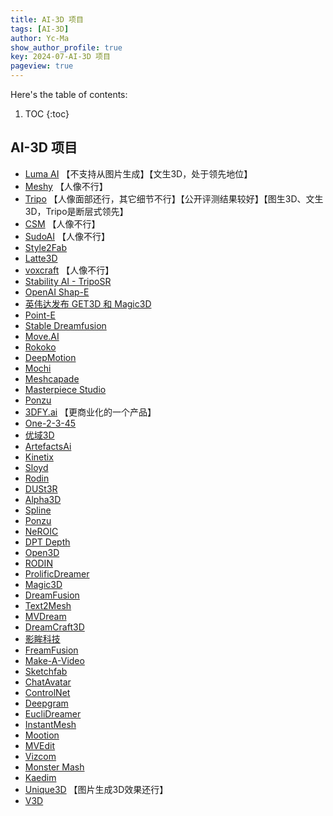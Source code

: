 ```yaml
---
title: AI-3D 项目
tags: [AI-3D]
author: Yc-Ma
show_author_profile: true
key: 2024-07-AI-3D 项目
pageview: true
---
```


Here's the table of contents:
1. TOC
{:toc}

## AI-3D 项目
- [Luma AI](https://lumalabs.ai/) 【不支持从图片生成】【文生3D，处于领先地位】
- [Meshy](https://app.meshy.ai/zh/discover) 【人像不行】
- [Tripo](https://www.tripo3d.ai/app) 【人像面部还行，其它细节不行】【公开评测结果较好】【图生3D、文生3D，Tripo是断层式领先】
- [CSM](https://3d.csm.ai/) 【人像不行】
- [SudoAI](https://www.sudo.ai/) 【人像不行】
- [Style2Fab](https://hcie.csail.mit.edu/research/style2fab/style2fab.html)
- [Latte3D](https://research.nvidia.com/labs/toronto-ai/LATTE3D/)
- [voxcraft](https://voxcraft.ai/) 【人像不行】
- [Stability AI - TripoSR](https://github.com/VAST-AI-Research/TripoSR)
- [OpenAI Shap-E](https://github.com/openai/shap-e)
- [英伟达发布 GET3D 和 Magic3D](https://github.com/nv-tlabs/GET3D)
- [Point-E](https://openai.com/research/point-e)
- [Stable Dreamfusion](https://github.com/ashawkey/stable-dreamfusion)
- [Move.AI](https://www.move.ai/)
- [Rokoko](https://www.rokoko.com/)
- [DeepMotion](https://www.deepmotion.com/)
- [Mochi](https://himochi.ai/)
- [Meshcapade](https://meshcapade.com/)
- [Masterpiece Studio](https://masterpiecestudio.com/)
- [Ponzu](https://www.ponzu.gg/)
- [3DFY.ai](https://3dfy.ai/) 【更商业化的一个产品】
- [One-2-3-45](https://github.com/One-2-3-45/One-2-3-45)
- [优域3D](https://www.iuu3d.com/)
- [ArtefactsAi](https://artefacts.ai/)
- [Kinetix](https://www.kinetix.tech/)
- [Sloyd](https://www.sloyd.ai/)
- [Rodin](https://hyperhuman.deemos.com/rodin)
- [DUSt3R](https://github.com/naver/dust3r)
- [Alpha3D](https://www.alpha3d.io/)
- [Spline](https://spline.design/ai-generate)
- [Ponzu](ponzu.ai)
- [NeROIC](https://zfkuang.github.io/NeROIC/)
- [DPT Depth](https://github.com/isl-org/DPT)
- [Open3D](https://github.com/isl-org/Open3D)
- [RODIN](https://rodin.g42.ai/)
- [ProlificDreamer](https://github.com/thu-ml/prolificdreamer)
- [Magic3D](https://research.nvidia.com/labs/dir/magic3d/)
- [DreamFusion](https://dreamfusion3d.github.io/)
- [Text2Mesh](https://threedle.github.io/text2mesh/)
- [MVDream](https://github.com/bytedance/MVDream)
- [DreamCraft3D](https://github.com/deepseek-ai/DreamCraft3D)
- [影眸科技](https://deemos.com/)
- [FreamFusion](https://dreamfusion3d.github.io/)
- [Make-A-Video](https://makeavideo.studio/)
- [Sketchfab](https://sketchfab.com/)
- [ChatAvatar](https://deepgram.com/ai-apps/chatavatar)
- [ControlNet](https://github.com/lllyasviel/ControlNet)
- [Deepgram](https://deepgram.com/)
- [EucliDreamer](https://arxiv.org/abs/2311.15573)
- [InstantMesh](https://github.com/TencentARC/InstantMesh)
- [Mootion](www.mootion.com)
- [MVEdit](https://github.com/Lakonik/MVEdit)
- [Vizcom](https://www.vizcom.ai/)
- [Monster Mash](https://monstermash.zone/)
- [Kaedim](https://www.kaedim3d.com/)
- [Unique3D](https://github.com/AiuniAI/Unique3D) 【图片生成3D效果还行】
- [V3D](https://huggingface.co/spaces/heheyas/V3D)

